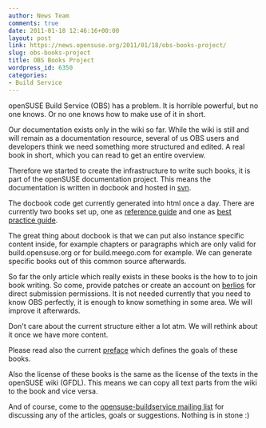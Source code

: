 ```yaml
---
author: News Team
comments: true
date: 2011-01-18 12:46:16+00:00
layout: post
link: https://news.opensuse.org/2011/01/18/obs-books-project/
slug: obs-books-project
title: OBS Books Project
wordpress_id: 6350
categories:
- Build Service
---
```


openSUSE Build Service (OBS) has a problem. It is horrible powerful, but no one knows. Or no one knows how to make use of it in short.

Our documentation exists only in the wiki so far. While the wiki is still and will remain as a documentation resource, several of us OBS users and developers think we need something more structured and edited. A real book in short, which you can read to get an entire overview.

Therefore we started to create the infrastructure to write such books, it is part of the openSUSE documentation project. This means the documentation is written in docbook and hosted in [svn](https://svn.berlios.de/svnroot/repos/opensuse-doc/trunk/documents/obs/en). 

<!-- more -->

The docbook code get currently generated into html once a day. There are currently two books set up, one as [reference guide](http://doc.opensuse.org/products/draft/OBS/obs-reference-guide/) and one as [best practice guide](http://doc.opensuse.org/products/draft/OBS/obs-best-practices/).

The great thing about docbook is that we can put also instance specific content inside, for example chapters or paragraphs which are only valid for build.opensuse.org or for build.meego.com for example. We can generate specific books out of this common source afterwards.

So far the only article which really exists in these books is the how to to join book writing. So come, provide patches or create an account on [berlios](http://developer.berlios.de/account/register.php) for direct submission permissions. It is not needed currently that you need to know OBS perfectly, it is enough to know something in some area. We will improve it afterwards.

Don't care about the current structure either a lot atm. We will rethink about it once we have more content.

Please read also the current [preface](http://doc.opensuse.org/products/draft/OBS/obs-best-practices/pr01.html) which defines the goals of these books. 

Also the license of these books is the same as the license of the texts in the openSUSE wiki (GFDL). This means we can copy all text parts from the wiki to the book and vice versa.

And of course, come to the [opensuse-buildservice mailing list](http://lists.opensuse.org/opensuse-buildservice/) for discussing any of the articles, goals or suggestions. Nothing is in stone :)
